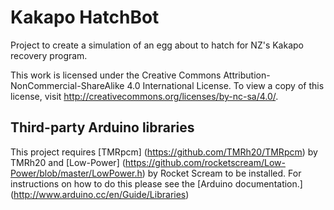 # Kakapo HatchBot
Project to create a simulation of an egg about to hatch for NZ's Kakapo recovery program.

This work is licensed under the Creative Commons Attribution-NonCommercial-ShareAlike 4.0 International License. To view a copy of this license, visit http://creativecommons.org/licenses/by-nc-sa/4.0/.

## Third-party Arduino libraries
This project requires [TMRpcm] (https://github.com/TMRh20/TMRpcm) by TMRh20 and [Low-Power] (https://github.com/rocketscream/Low-Power/blob/master/LowPower.h) by Rocket Scream to be installed. For instructions on how to do this please see the [Arduino documentation.] (http://www.arduino.cc/en/Guide/Libraries)